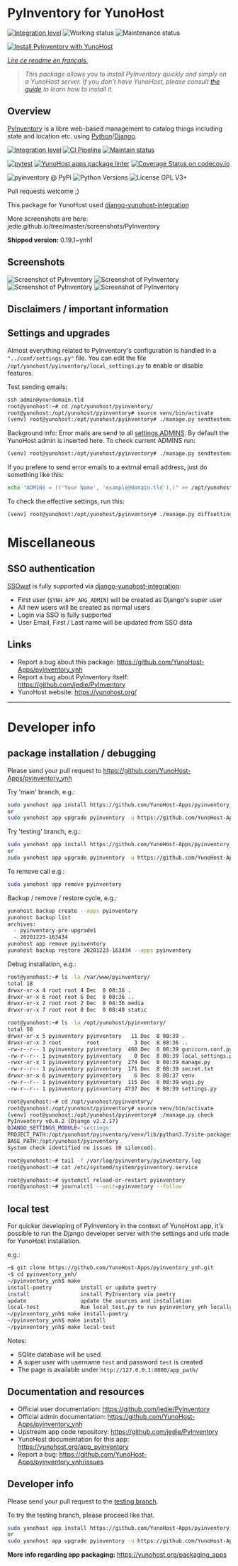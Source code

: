 <!--
N.B.: This README was automatically generated by https://github.com/YunoHost/apps/tree/master/tools/README-generator
It shall NOT be edited by hand.
-->

# PyInventory for YunoHost

[![Integration level](https://dash.yunohost.org/integration/pyinventory.svg)](https://dash.yunohost.org/appci/app/pyinventory) ![Working status](https://ci-apps.yunohost.org/ci/badges/pyinventory.status.svg) ![Maintenance status](https://ci-apps.yunohost.org/ci/badges/pyinventory.maintain.svg)

[![Install PyInventory with YunoHost](https://install-app.yunohost.org/install-with-yunohost.svg)](https://install-app.yunohost.org/?app=pyinventory)

*[Lire ce readme en français.](./README_fr.md)*

> *This package allows you to install PyInventory quickly and simply on a YunoHost server.
If you don't have YunoHost, please consult [the guide](https://yunohost.org/#/install) to learn how to install it.*

## Overview

[PyInventory](https://github.com/jedie/PyInventory) is a libre web-based management to catalog things including state and location etc. using [Python](https://www.python.org/)/[Django](https://www.djangoproject.com/).

[![Integration level](https://dash.yunohost.org/integration/pyinventory.svg)](https://dash.yunohost.org/appci/app/pyinventory) [![CI Pipeline](https://ci-apps.yunohost.org/ci/badges/pyinventory.status.svg)](https://ci-apps.yunohost.org/ci/apps/pyinventory/) [![Maintain status](https://ci-apps.yunohost.org/ci/badges/pyinventory.maintain.svg)](https://dash.yunohost.org/appci/app/pyinventory)

[![pytest](https://github.com/YunoHost-Apps/pyinventory_ynh/actions/workflows/pytest.yml/badge.svg?branch=master)](https://github.com/YunoHost-Apps/pyinventory_ynh/actions/workflows/pytest.yml) [![YunoHost apps package linter](https://github.com/YunoHost-Apps/pyinventory_ynh/actions/workflows/package_linter.yml/badge.svg)](https://github.com/YunoHost-Apps/pyinventory_ynh/actions/workflows/package_linter.yml) [![Coverage Status on codecov.io](https://codecov.io/gh/YunoHost-Apps/pyinventory_ynh/branch/master/graph/badge.svg)](https://codecov.io/gh/YunoHost-Apps/pyinventory_ynh)

![pyinventory @ PyPi](https://img.shields.io/pypi/v/pyinventory?label=pyinventory%20%40%20PyPi)
![Python Versions](https://img.shields.io/pypi/pyversions/pyinventory)
![License GPL V3+](https://img.shields.io/pypi/l/pyinventory)

Pull requests welcome ;)

This package for YunoHost used [django-yunohost-integration](https://github.com/YunoHost-Apps/django_yunohost_integration)

More screenshots are here: jedie.github.io/tree/master/screenshots/PyInventory


**Shipped version:** 0.19.1~ynh1

## Screenshots

![Screenshot of PyInventory](./doc/screenshots/pyinventory_v010_screenshot_2.png)
![Screenshot of PyInventory](./doc/screenshots/pyinventory_v010_screenshot_3.png)
![Screenshot of PyInventory](./doc/screenshots/pyinventory_v020_screenshot_1.png)
![Screenshot of PyInventory](./doc/screenshots/pyinventory_v0110_screenshot_memo_1.png)

## Disclaimers / important information

## Settings and upgrades

Almost everything related to PyInventory's configuration is handled in a `"../conf/settings.py"` file.
You can edit the file `/opt/yunohost/pyinventory/local_settings.py` to enable or disable features.

Test sending emails:

```bash
ssh admin@yourdomain.tld
root@yunohost:~# cd /opt/yunohost/pyinventory/
root@yunohost:/opt/yunohost/pyinventory# source venv/bin/activate
(venv) root@yunohost:/opt/yunohost/pyinventory# ./manage.py sendtestemail --admins
```

Background info: Error mails are send to all [settings.ADMINS](https://docs.djangoproject.com/en/2.2/ref/settings/#std:setting-ADMINS). By default the YunoHost admin is inserted here.
To check current ADMINS run:

```bash
(venv) root@yunohost:/opt/yunohost/pyinventory# ./manage.py sendtestemail --admins
```

If you prefere to send error emails to a extrnal email address, just do something like this:

```bash
echo "ADMINS = (('Your Name', 'example@domain.tld'),)" >> /opt/yunohost/pyinventory/local_settings.py
```

To check the effective settings, run this:
```bash
(venv) root@yunohost:/opt/yunohost/pyinventory# ./manage.py diffsettings
```


# Miscellaneous


## SSO authentication

[SSOwat](https://github.com/YunoHost/SSOwat) is fully supported via [django-yunohost-integration](https://github.com/YunoHost-Apps/django_yunohost_integration):

* First user (`$YNH_APP_ARG_ADMIN`) will be created as Django's super user
* All new users will be created as normal users
* Login via SSO is fully supported
* User Email, First / Last name will be updated from SSO data


## Links

 * Report a bug about this package: https://github.com/YunoHost-Apps/pyinventory_ynh
 * Report a bug about PyInventory itself: https://github.com/jedie/PyInventory
 * YunoHost website: https://yunohost.org/

---

# Developer info

## package installation / debugging

Please send your pull request to https://github.com/YunoHost-Apps/pyinventory_ynh

Try 'main' branch, e.g.:
```bash
sudo yunohost app install https://github.com/YunoHost-Apps/pyinventory_ynh/tree/master --debug
or
sudo yunohost app upgrade pyinventory -u https://github.com/YunoHost-Apps/pyinventory_ynh/tree/master --debug
```

Try 'testing' branch, e.g.:
```bash
sudo yunohost app install https://github.com/YunoHost-Apps/pyinventory_ynh/tree/testing --debug
or
sudo yunohost app upgrade pyinventory -u https://github.com/YunoHost-Apps/pyinventory_ynh/tree/testing --debug
```

To remove call e.g.:
```bash
sudo yunohost app remove pyinventory
```

Backup / remove / restore cycle, e.g.:
```bash
yunohost backup create --apps pyinventory
yunohost backup list
archives:
  - pyinventory-pre-upgrade1
  - 20201223-163434
yunohost app remove pyinventory
yunohost backup restore 20201223-163434 --apps pyinventory
```

Debug installation, e.g.:
```bash
root@yunohost:~# ls -la /var/www/pyinventory/
total 18
drwxr-xr-x 4 root root 4 Dec  8 08:36 .
drwxr-xr-x 6 root root 6 Dec  8 08:36 ..
drwxr-xr-x 2 root root 2 Dec  8 08:36 media
drwxr-xr-x 7 root root 8 Dec  8 08:40 static

root@yunohost:~# ls -la /opt/yunohost/pyinventory/
total 58
drwxr-xr-x 5 pyinventory pyinventory   11 Dec  8 08:39 .
drwxr-xr-x 3 root        root           3 Dec  8 08:36 ..
-rw-r--r-- 1 pyinventory pyinventory  460 Dec  8 08:39 gunicorn.conf.py
-rw-r--r-- 1 pyinventory pyinventory    0 Dec  8 08:39 local_settings.py
-rwxr-xr-x 1 pyinventory pyinventory  274 Dec  8 08:39 manage.py
-rw-r--r-- 1 pyinventory pyinventory  171 Dec  8 08:39 secret.txt
drwxr-xr-x 6 pyinventory pyinventory    6 Dec  8 08:37 venv
-rw-r--r-- 1 pyinventory pyinventory  115 Dec  8 08:39 wsgi.py
-rw-r--r-- 1 pyinventory pyinventory 4737 Dec  8 08:39 settings.py

root@yunohost:~# cd /opt/yunohost/pyinventory/
root@yunohost:/opt/yunohost/pyinventory# source venv/bin/activate
(venv) root@yunohost:/opt/yunohost/pyinventory# ./manage.py check
PyInventory v0.8.2 (Django v2.2.17)
DJANGO_SETTINGS_MODULE='settings'
PROJECT_PATH:/opt/yunohost/pyinventory/venv/lib/python3.7/site-packages
BASE_PATH:/opt/yunohost/pyinventory
System check identified no issues (0 silenced).

root@yunohost:~# tail -f /var/log/pyinventory/pyinventory.log
root@yunohost:~# cat /etc/systemd/system/pyinventory.service

root@yunohost:~# systemctl reload-or-restart pyinventory
root@yunohost:~# journalctl --unit=pyinventory --follow
```

## local test

For quicker developing of PyInventory in the context of YunoHost app,
it's possible to run the Django developer server with the settings
and urls made for YunoHost installation.

e.g.:
```bash
~$ git clone https://github.com/YunoHost-Apps/pyinventory_ynh.git
~$ cd pyinventory_ynh/
~/pyinventory_ynh$ make
install-poetry         install or update poetry
install                install PyInventory via poetry
update                 update the sources and installation
local-test             Run local_test.py to run pyinventory_ynh locally
~/pyinventory_ynh$ make install-poetry
~/pyinventory_ynh$ make install
~/pyinventory_ynh$ make local-test
```

Notes:

* SQlite database will be used
* A super user with username `test` and password `test` is created
* The page is available under `http://127.0.0.1:8000/app_path/`

## Documentation and resources

* Official user documentation: <https://github.com/jedie/PyInventory>
* Official admin documentation: <https://github.com/YunoHost-Apps/pyinventory_ynh>
* Upstream app code repository: <https://github.com/jedie/PyInventory>
* YunoHost documentation for this app: <https://yunohost.org/app_pyinventory>
* Report a bug: <https://github.com/YunoHost-Apps/pyinventory_ynh/issues>

## Developer info

Please send your pull request to the [testing branch](https://github.com/YunoHost-Apps/pyinventory_ynh/tree/testing).

To try the testing branch, please proceed like that.

``` bash
sudo yunohost app install https://github.com/YunoHost-Apps/pyinventory_ynh/tree/testing --debug
or
sudo yunohost app upgrade pyinventory -u https://github.com/YunoHost-Apps/pyinventory_ynh/tree/testing --debug
```

**More info regarding app packaging:** <https://yunohost.org/packaging_apps>
